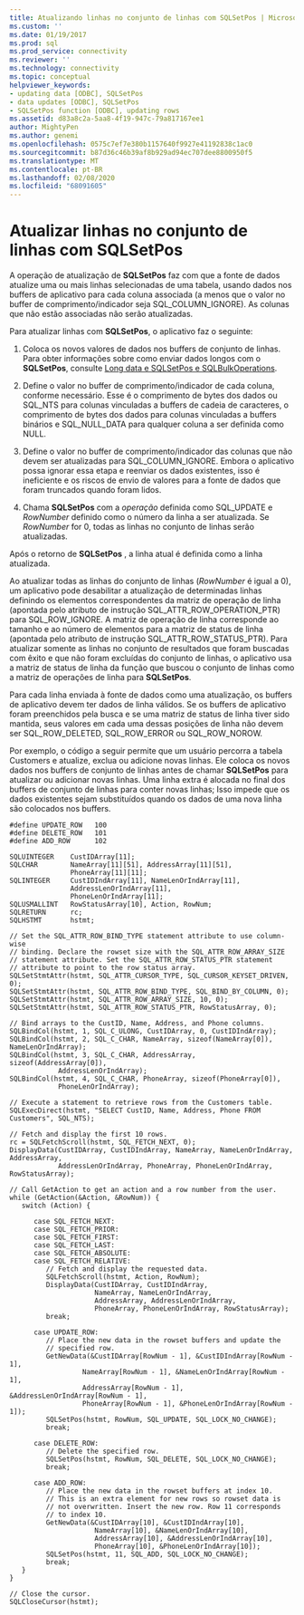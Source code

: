 ```yaml
---
title: Atualizando linhas no conjunto de linhas com SQLSetPos | Microsoft Docs
ms.custom: ''
ms.date: 01/19/2017
ms.prod: sql
ms.prod_service: connectivity
ms.reviewer: ''
ms.technology: connectivity
ms.topic: conceptual
helpviewer_keywords:
- updating data [ODBC], SQLSetPos
- data updates [ODBC], SQLSetPos
- SQLSetPos function [ODBC], updating rows
ms.assetid: d83a8c2a-5aa8-4f19-947c-79a817167ee1
author: MightyPen
ms.author: genemi
ms.openlocfilehash: 0575c7ef7e380b1157640f9927e41192838c1ac0
ms.sourcegitcommit: b87d36c46b39af8b929ad94ec707dee8800950f5
ms.translationtype: MT
ms.contentlocale: pt-BR
ms.lasthandoff: 02/08/2020
ms.locfileid: "68091605"
---
```

# <a name="updating-rows-in-the-rowset-with-sqlsetpos"></a>Atualizar linhas no conjunto de linhas com SQLSetPos
A operação de atualização de **SQLSetPos** faz com que a fonte de dados atualize uma ou mais linhas selecionadas de uma tabela, usando dados nos buffers de aplicativo para cada coluna associada (a menos que o valor no buffer de comprimento/indicador seja SQL_COLUMN_IGNORE). As colunas que não estão associadas não serão atualizadas.  
  
 Para atualizar linhas com **SQLSetPos**, o aplicativo faz o seguinte:  
  
1.  Coloca os novos valores de dados nos buffers de conjunto de linhas. Para obter informações sobre como enviar dados longos com o **SQLSetPos**, consulte [Long data e SQLSetPos e SQLBulkOperations](../../../odbc/reference/develop-app/long-data-and-sqlsetpos-and-sqlbulkoperations.md).  
  
2.  Define o valor no buffer de comprimento/indicador de cada coluna, conforme necessário. Esse é o comprimento de bytes dos dados ou SQL_NTS para colunas vinculadas a buffers de cadeia de caracteres, o comprimento de bytes dos dados para colunas vinculadas a buffers binários e SQL_NULL_DATA para qualquer coluna a ser definida como NULL.  
  
3.  Define o valor no buffer de comprimento/indicador das colunas que não devem ser atualizadas para SQL_COLUMN_IGNORE. Embora o aplicativo possa ignorar essa etapa e reenviar os dados existentes, isso é ineficiente e os riscos de envio de valores para a fonte de dados que foram truncados quando foram lidos.  
  
4.  Chama **SQLSetPos** com a *operação* definida como SQL_UPDATE e *RowNumber* definido como o número da linha a ser atualizada. Se *RowNumber* for 0, todas as linhas no conjunto de linhas serão atualizadas.  
  
 Após o retorno de **SQLSetPos** , a linha atual é definida como a linha atualizada.  
  
 Ao atualizar todas as linhas do conjunto de linhas (*RowNumber* é igual a 0), um aplicativo pode desabilitar a atualização de determinadas linhas definindo os elementos correspondentes da matriz de operação de linha (apontada pelo atributo de instrução SQL_ATTR_ROW_OPERATION_PTR) para SQL_ROW_IGNORE. A matriz de operação de linha corresponde ao tamanho e ao número de elementos para a matriz de status de linha (apontada pelo atributo de instrução SQL_ATTR_ROW_STATUS_PTR). Para atualizar somente as linhas no conjunto de resultados que foram buscadas com êxito e que não foram excluídas do conjunto de linhas, o aplicativo usa a matriz de status de linha da função que buscou o conjunto de linhas como a matriz de operações de linha para **SQLSetPos**.  
  
 Para cada linha enviada à fonte de dados como uma atualização, os buffers de aplicativo devem ter dados de linha válidos. Se os buffers de aplicativo foram preenchidos pela busca e se uma matriz de status de linha tiver sido mantida, seus valores em cada uma dessas posições de linha não devem ser SQL_ROW_DELETED, SQL_ROW_ERROR ou SQL_ROW_NOROW.  
  
 Por exemplo, o código a seguir permite que um usuário percorra a tabela Customers e atualize, exclua ou adicione novas linhas. Ele coloca os novos dados nos buffers de conjunto de linhas antes de chamar **SQLSetPos** para atualizar ou adicionar novas linhas. Uma linha extra é alocada no final dos buffers de conjunto de linhas para conter novas linhas; Isso impede que os dados existentes sejam substituídos quando os dados de uma nova linha são colocados nos buffers.  
  
```  
#define UPDATE_ROW   100  
#define DELETE_ROW   101  
#define ADD_ROW      102  
  
SQLUINTEGER    CustIDArray[11];  
SQLCHAR        NameArray[11][51], AddressArray[11][51],   
               PhoneArray[11][11];  
SQLINTEGER     CustIDIndArray[11], NameLenOrIndArray[11],   
               AddressLenOrIndArray[11],  
               PhoneLenOrIndArray[11];  
SQLUSMALLINT   RowStatusArray[10], Action, RowNum;  
SQLRETURN      rc;  
SQLHSTMT       hstmt;  
  
// Set the SQL_ATTR_ROW_BIND_TYPE statement attribute to use column-wise   
// binding. Declare the rowset size with the SQL_ATTR_ROW_ARRAY_SIZE   
// statement attribute. Set the SQL_ATTR_ROW_STATUS_PTR statement   
// attribute to point to the row status array.  
SQLSetStmtAttr(hstmt, SQL_ATTR_CURSOR_TYPE, SQL_CURSOR_KEYSET_DRIVEN, 0);  
SQLSetStmtAttr(hstmt, SQL_ATTR_ROW_BIND_TYPE, SQL_BIND_BY_COLUMN, 0);  
SQLSetStmtAttr(hstmt, SQL_ATTR_ROW_ARRAY_SIZE, 10, 0);  
SQLSetStmtAttr(hstmt, SQL_ATTR_ROW_STATUS_PTR, RowStatusArray, 0);  
  
// Bind arrays to the CustID, Name, Address, and Phone columns.  
SQLBindCol(hstmt, 1, SQL_C_ULONG, CustIDArray, 0, CustIDIndArray);  
SQLBindCol(hstmt, 2, SQL_C_CHAR, NameArray, sizeof(NameArray[0]), NameLenOrIndArray);  
SQLBindCol(hstmt, 3, SQL_C_CHAR, AddressArray, sizeof(AddressArray[0]),  
            AddressLenOrIndArray);  
SQLBindCol(hstmt, 4, SQL_C_CHAR, PhoneArray, sizeof(PhoneArray[0]),  
            PhoneLenOrIndArray);  
  
// Execute a statement to retrieve rows from the Customers table.  
SQLExecDirect(hstmt, "SELECT CustID, Name, Address, Phone FROM Customers", SQL_NTS);  
  
// Fetch and display the first 10 rows.  
rc = SQLFetchScroll(hstmt, SQL_FETCH_NEXT, 0);  
DisplayData(CustIDArray, CustIDIndArray, NameArray, NameLenOrIndArray, AddressArray,  
            AddressLenOrIndArray, PhoneArray, PhoneLenOrIndArray, RowStatusArray);  
  
// Call GetAction to get an action and a row number from the user.  
while (GetAction(&Action, &RowNum)) {  
   switch (Action) {  
  
      case SQL_FETCH_NEXT:  
      case SQL_FETCH_PRIOR:  
      case SQL_FETCH_FIRST:  
      case SQL_FETCH_LAST:  
      case SQL_FETCH_ABSOLUTE:  
      case SQL_FETCH_RELATIVE:  
         // Fetch and display the requested data.  
         SQLFetchScroll(hstmt, Action, RowNum);  
         DisplayData(CustIDArray, CustIDIndArray,  
                     NameArray, NameLenOrIndArray,  
                     AddressArray, AddressLenOrIndArray,  
                     PhoneArray, PhoneLenOrIndArray, RowStatusArray);  
         break;  
  
      case UPDATE_ROW:  
         // Place the new data in the rowset buffers and update the   
         // specified row.  
         GetNewData(&CustIDArray[RowNum - 1], &CustIDIndArray[RowNum - 1],  
                  NameArray[RowNum - 1], &NameLenOrIndArray[RowNum - 1],  
                  AddressArray[RowNum - 1], &AddressLenOrIndArray[RowNum - 1],  
                  PhoneArray[RowNum - 1], &PhoneLenOrIndArray[RowNum - 1]);  
         SQLSetPos(hstmt, RowNum, SQL_UPDATE, SQL_LOCK_NO_CHANGE);  
         break;  
  
      case DELETE_ROW:  
         // Delete the specified row.  
         SQLSetPos(hstmt, RowNum, SQL_DELETE, SQL_LOCK_NO_CHANGE);  
         break;  
  
      case ADD_ROW:  
         // Place the new data in the rowset buffers at index 10.   
         // This is an extra element for new rows so rowset data is   
         // not overwritten. Insert the new row. Row 11 corresponds   
         // to index 10.  
         GetNewData(&CustIDArray[10], &CustIDIndArray[10],  
                     NameArray[10], &NameLenOrIndArray[10],  
                     AddressArray[10], &AddressLenOrIndArray[10],  
                     PhoneArray[10], &PhoneLenOrIndArray[10]);  
         SQLSetPos(hstmt, 11, SQL_ADD, SQL_LOCK_NO_CHANGE);  
         break;  
   }  
}  
  
// Close the cursor.  
SQLCloseCursor(hstmt);  
```
